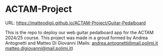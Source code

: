 # ACTAM-Project

URL: https://matteodigii.github.io/ACTAM-Project/Guitar-Pedalboard

This is the repo to deploy our web guitar pedalboard app for the ACTAM 2024/25 course.
This project was made in a groud formed by Andrea Antognetti and Matteo Di Giovanni
(Mails: andrea.antognetti@mail.polimi.it matteo.digiovanni@mail.polimi.it)
